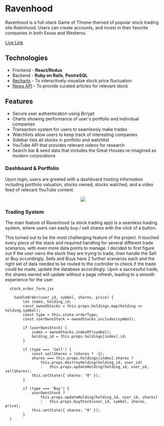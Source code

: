 # Ravenhood
Ravenhood is a full-stack Game of Throne-themed of popular stock trading site Robinhood.
Users can create accounts, and invest in their favorite companies in both Essos and Westeros. 

[Live Link](https://ravenhood.herokuapp.com/#/)

## Technologies
 * Frontend - **React/Redux**
 * Backend - **Ruby on Rails**, **PostreSQL**
 * [Recharts](http://recharts.org/en-US) - To interactively visualize stock price fluctuation
 * [News API](https://newsapi.org/docs/endpoints/top-headlines) - To provide curated articles for relevant stock

 ## Features
  * Secure user authentication using *Bcrypt*
  * Charts showing performance of user's portfolio and individual companies
  * Transaction system for users to seamlessly make trades
  * Watchlists allow users to keep track of interesting companies  
  * Sidebar lists all stocks in portfolio and watchlist
  * YouTube API that provides relevant videos for research
  * Search bar & seed data that includes the Great Houses re-imagined as modern corporations

  ### Dashboard & Portfolio
  Upon login, users are greeted with a dashboard hosting information including portfolio valuation, stocks owned, stocks watched, and a video feed of relevant YouTube content.


  <p align="center">
    <img src="./assets/Ravenhood.gif" align="center">
  </p>


### Trading System
The main feature of Ravenhood (a stock trading app) is a seamless trading system, where users can easily buy / sell shares with the click of a button.

This turned out to be the most challenging feature of the project. It touched every piece of the stack and required handling for several different trade scenarios, with even more data points to manage. I decided to first figure out if the user owns the stock they are trying to trade, then handle the Sell or Buy accordingly. Sells and Buys have 2 further scenarios each and the right set of data needed to be routed to the controller to check if the trade could be made, update the database accordingly. Upon a successful trade, the shares owned will update without a page refresh, leading to a smooth experience for the user.

 
```JS
  stock_order_form.jsx

	handleOrder(user_id, symbol, shares, price) {
		let index, holding_id;
		const ownedStocks = this.props.holdings.map(holding => holding.symbol);
		const type = this.state.orderType;
		const userOwnsStock = ownedStocks.includes(symbol);
	
		if (userOwnsStock) {
			index = ownedStocks.indexOf(symbol);
			holding_id = this.props.holdings[index].id;
		}

		if (type === 'Sell') {
			const sellShares = (shares * -1);
			shares === this.props.holdings[index].shares ?
				this.props.destroyHolding(holding_id, user_id)
				:	this.props.updateHolding(holding_id, user_id, sellShares);
			this.setState({ shares: "0" });
		}

		if (type === 'Buy') {
			userOwnsStock ?	
				this.props.updateHolding(holding_id, user_id, shares)
				:	this.props.buyStock(user_id, symbol, shares, price);
			this.setState({ shares: "0" });
		}
  }
``` 
